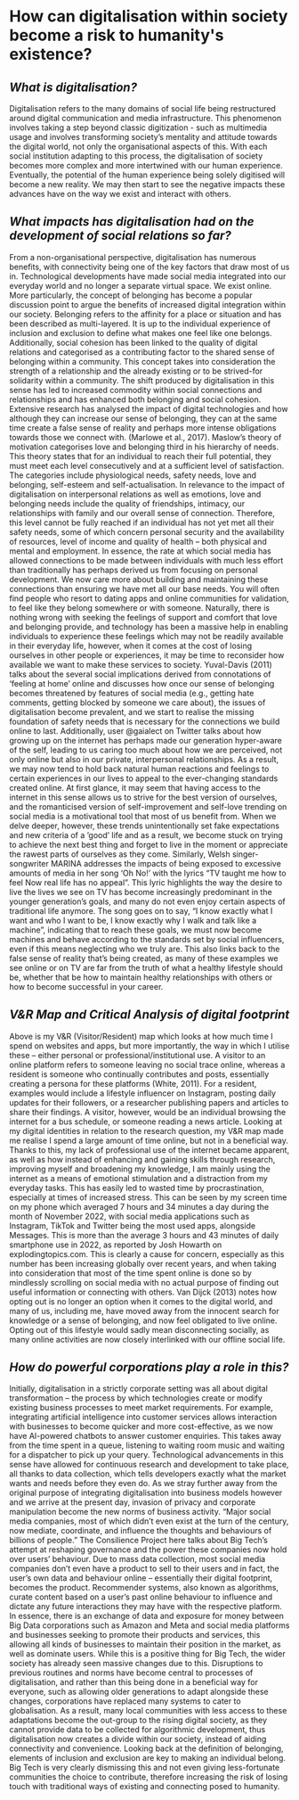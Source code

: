 # **How can digitalisation within society become a risk to humanity's existence?**


## _**What is digitalisation?**_

Digitalisation refers to the many domains of social life being restructured around digital communication and media infrastructure. This phenomenon involves taking a step beyond classic digitization - such as multimedia usage and involves transforming society’s mentality and attitude towards the digital world, not only the organisational aspects of this. With each social institution adapting to this process, the digitalisation of society becomes more complex and more intertwined with our human experience. Eventually, the potential of the human experience being solely digitised will become a new reality. We may then start to see the negative impacts these advances have on the way we exist and interact with others. 

## _**What impacts has digitalisation had on the development of social relations so far?**_

From a non-organisational perspective, digitalisation has numerous benefits, with connectivity being one of the key factors that draw most of us in. Technological developments have made social media integrated into our everyday world and no longer a separate virtual space. We exist online. More particularly, the concept of belonging has become a popular discussion point to argue the benefits of increased digital integration within our society. Belonging refers to the affinity for a place or situation and has been described as multi-layered. It is up to the individual experience of inclusion and exclusion to define what makes one feel like one belongs. Additionally, social cohesion has been linked to the quality of digital relations and categorised as a contributing factor to the shared sense of belonging within a community. This concept takes into consideration the strength of a relationship and the already existing or to be strived-for solidarity within a community. The shift produced by digitalisation in this sense has led to increased commodity within social connections and relationships and has enhanced both belonging and social cohesion. Extensive research has analysed the impact of digital technologies and how although they can increase our sense of belonging, they can at the same time create a false sense of reality and perhaps more intense obligations towards those we connect with. (Marlowe et al., 2017). Maslow’s theory of motivation categorises love and belonging third in his hierarchy of needs. This theory states that for an individual to reach their full potential, they must meet each level consecutively and at a sufficient level of satisfaction. The categories include physiological needs, safety needs, love and belonging, self-esteem and self-actualisation. In relevance to the impact of digitalisation on interpersonal relations as well as emotions, love and belonging needs include the quality of friendships, intimacy, our relationships with family and our overall sense of connection. Therefore, this level cannot be fully reached if an individual has not yet met all their safety needs, some of which concern personal security and the availability of resources, level of income and quality of health – both physical and mental and employment. In essence, the rate at which social media has allowed connections to be made between individuals with much less effort than traditionally has perhaps derived us from focusing on personal development. We now care more about building and maintaining these connections than ensuring we have met all our base needs. You will often find people who resort to dating apps and online communities for validation, to feel like they belong somewhere or with someone. Naturally, there is nothing wrong with seeking the feelings of support and comfort that love and belonging provide, and technology has been a massive help in enabling individuals to experience these feelings which may not be readily available in their everyday life, however, when it comes at the cost of losing ourselves in other people or experiences, it may be time to reconsider how available we want to make these services to society. Yuval-Davis (2011) talks about the several social implications derived from connotations of ‘feeling at home’ online and discusses how once our sense of belonging becomes threatened by features of social media (e.g., getting hate comments, getting blocked by someone we care about), the issues of digitalisation become prevalent, and we start to realise the missing foundation of safety needs that is necessary for the connections we build online to last. 
Additionally, user @gaialect on Twitter talks about how growing up on the internet has perhaps made our generation hyper-aware of the self, leading to us caring too much about how we are perceived, not only online but also in our private, interpersonal relationships. As a result, we may now tend to hold back natural human reactions and feelings to certain experiences in our lives to appeal to the ever-changing standards created online. At first glance, it may seem that having access to the internet in this sense allows us to strive for the best version of ourselves, and the romanticised version of self-improvement and self-love trending on social media is a motivational tool that most of us benefit from. When we delve deeper, however, these trends unintentionally set fake expectations and new criteria of a ’good’ life and as a result, we become stuck on trying to achieve the next best thing and forget to live in the moment or appreciate the rawest parts of ourselves as they come. Similarly, Welsh singer-songwriter MARINA addresses the impacts of being exposed to excessive amounts of media in her song ‘Oh No!’ with the lyrics “TV taught me how to feel Now real life has no appeal”. This lyric highlights the way the desire to live the lives we see on TV has become increasingly predominant in the younger generation’s goals, and many do not even enjoy certain aspects of traditional life anymore. The song goes on to say, “I know exactly what I want and who I want to be, I know exactly why I walk and talk like a machine”, indicating that to reach these goals, we must now become machines and behave according to the standards set by social influencers, even if this means neglecting who we truly are. This also links back to the false sense of reality that’s being created, as many of these examples we see online or on TV are far from the truth of what a healthy lifestyle should be, whether that be how to maintain healthy relationships with others or how to become successful in your career. 

## _**V&R Map and Critical Analysis of digital footprint**_

Above is my V&R (Visitor/Resident) map which looks at how much time I spend on websites and apps, but more importantly, the way in which I utilise these – either personal or professional/institutional use.  A visitor to an online platform refers to someone leaving no social trace online, whereas a resident is someone who continually contributes and posts, essentially creating a persona for these platforms (White, 2011). For a resident, examples would include a lifestyle influencer on Instagram, posting daily updates for their followers, or a researcher publishing papers and articles to share their findings. A visitor, however, would be an individual browsing the internet for a bus schedule, or someone reading a news article.
Looking at my digital identities in relation to the research question, my V&R map made me realise I spend a large amount of time online, but not in a beneficial way. Thanks to this, my lack of professional use of the internet became apparent, as well as how instead of enhancing and gaining skills through research, improving myself and broadening my knowledge, I am mainly using the internet as a means of emotional stimulation and a distraction from my everyday tasks. This has easily led to wasted time by procrastination, especially at times of increased stress. This can be seen by my screen time on my phone which averaged 7 hours and 34 minutes a day during the month of November 2022, with social media applications such as Instagram, TikTok and Twitter being the most used apps, alongside Messages. This is more than the average 3 hours and 43 minutes of daily smartphone use in 2022, as reported by Josh Howarth on explodingtopics.com. This is clearly a cause for concern, especially as this number has been increasing globally over recent years, and when taking into consideration that most of the time spent online is done so by mindlessly scrolling on social media with no actual purpose of finding out useful information or connecting with others. Van Dijck (2013) notes how opting out is no longer an option when it comes to the digital world, and many of us, including me, have moved away from the innocent search for knowledge or a sense of belonging, and now feel obligated to live online. Opting out of this lifestyle would sadly mean disconnecting socially, as many online activities are now closely interlinked with our offline social life. 

## _**How do powerful corporations play a role in this?**_

Initially, digitalisation in a strictly corporate setting was all about digital transformation – the process by which technologies create or modify existing business processes to meet market requirements. For example, integrating artificial intelligence into customer services allows interaction with businesses to become quicker and more cost-effective, as we now have AI-powered chatbots to answer customer enquiries. This takes away from the time spent in a queue, listening to waiting room music and waiting for a dispatcher to pick up your query. Technological advancements in this sense have allowed for continuous research and development to take place, all thanks to data collection, which tells developers exactly what the market wants and needs before they even do. As we stray further away from the original purpose of integrating digitalisation into business models however and we arrive at the present day, invasion of privacy and corporate manipulation become the new norms of business activity. 
“Major social media companies, most of which didn’t even exist at the turn of the century, now mediate, coordinate, and influence the thoughts and behaviours of billions of people.” The Consilience Project here talks about Big Tech’s attempt at reshaping governance and the power these companies now hold over users’ behaviour. Due to mass data collection, most social media companies don’t even have a product to sell to their users and in fact, the user’s own data and behaviour online – essentially their digital footprint, becomes the product. Recommender systems, also known as algorithms, curate content based on a user’s past online behaviour to influence and dictate any future interactions they may have with the respective platform. In essence, there is an exchange of data and exposure for money between Big Data corporations such as Amazon and Meta and social media platforms and businesses seeking to promote their products and services, this allowing all kinds of businesses to maintain their position in the market, as well as dominate users. While this is a positive thing for Big Tech, the wider society has already seen massive changes due to this. Disruptions to previous routines and norms have become central to processes of digitalisation, and rather than this being done in a beneficial way for everyone, such as allowing older generations to adapt alongside these changes, corporations have replaced many systems to cater to globalisation. As a result, many local communities with less access to these adaptations become the out-group to the rising digital society, as they cannot provide data to be collected for algorithmic development, thus digitalisation now creates a divide within our society, instead of aiding connectivity and convenience.  Looking back at the definition of belonging, elements of inclusion and exclusion are key to making an individual belong. Big Tech is very clearly dismissing this and not even giving less-fortunate communities the choice to contribute, therefore increasing the risk of losing touch with traditional ways of existing and connecting posed to humanity.



